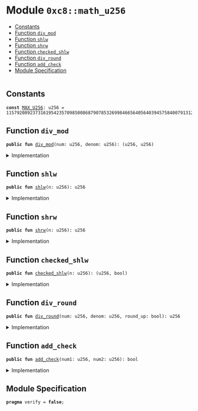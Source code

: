 
<a name="0xc8_math_u256"></a>

# Module `0xc8::math_u256`



-  [Constants](#@Constants_0)
-  [Function `div_mod`](#0xc8_math_u256_div_mod)
-  [Function `shlw`](#0xc8_math_u256_shlw)
-  [Function `shrw`](#0xc8_math_u256_shrw)
-  [Function `checked_shlw`](#0xc8_math_u256_checked_shlw)
-  [Function `div_round`](#0xc8_math_u256_div_round)
-  [Function `add_check`](#0xc8_math_u256_add_check)
-  [Module Specification](#@Module_Specification_1)


<pre><code></code></pre>



<a name="@Constants_0"></a>

## Constants


<a name="0xc8_math_u256_MAX_U256"></a>



<pre><code><b>const</b> <a href="math_u256.md#0xc8_math_u256_MAX_U256">MAX_U256</a>: u256 = 115792089237316195423570985008687907853269984665640564039457584007913129639935;
</code></pre>



<a name="0xc8_math_u256_div_mod"></a>

## Function `div_mod`



<pre><code><b>public</b> <b>fun</b> <a href="math_u256.md#0xc8_math_u256_div_mod">div_mod</a>(num: u256, denom: u256): (u256, u256)
</code></pre>



<details>
<summary>Implementation</summary>


<pre><code><b>public</b> <b>fun</b> <a href="math_u256.md#0xc8_math_u256_div_mod">div_mod</a>(num: u256, denom: u256): (u256, u256) {
    <b>let</b> p = num / denom;
    <b>let</b> r: u256 = num - (p * denom);
    (p, r)
}
</code></pre>



</details>

<a name="0xc8_math_u256_shlw"></a>

## Function `shlw`



<pre><code><b>public</b> <b>fun</b> <a href="math_u256.md#0xc8_math_u256_shlw">shlw</a>(n: u256): u256
</code></pre>



<details>
<summary>Implementation</summary>


<pre><code><b>public</b> <b>fun</b> <a href="math_u256.md#0xc8_math_u256_shlw">shlw</a>(n: u256): u256 {
    n &lt;&lt; 64
}
</code></pre>



</details>

<a name="0xc8_math_u256_shrw"></a>

## Function `shrw`



<pre><code><b>public</b> <b>fun</b> <a href="math_u256.md#0xc8_math_u256_shrw">shrw</a>(n: u256): u256
</code></pre>



<details>
<summary>Implementation</summary>


<pre><code><b>public</b> <b>fun</b> <a href="math_u256.md#0xc8_math_u256_shrw">shrw</a>(n: u256): u256 {
    n &gt;&gt; 64
}
</code></pre>



</details>

<a name="0xc8_math_u256_checked_shlw"></a>

## Function `checked_shlw`



<pre><code><b>public</b> <b>fun</b> <a href="math_u256.md#0xc8_math_u256_checked_shlw">checked_shlw</a>(n: u256): (u256, bool)
</code></pre>



<details>
<summary>Implementation</summary>


<pre><code><b>public</b> <b>fun</b> <a href="math_u256.md#0xc8_math_u256_checked_shlw">checked_shlw</a>(n: u256): (u256, bool) {
    <b>let</b> mask = 0xffffffffffffffff &lt;&lt; 192;
    <b>if</b> (n &gt; mask) {
        (0, <b>true</b>)
    } <b>else</b> {
        ((n &lt;&lt; 64), <b>false</b>)
    }
}
</code></pre>



</details>

<a name="0xc8_math_u256_div_round"></a>

## Function `div_round`



<pre><code><b>public</b> <b>fun</b> <a href="math_u256.md#0xc8_math_u256_div_round">div_round</a>(num: u256, denom: u256, round_up: bool): u256
</code></pre>



<details>
<summary>Implementation</summary>


<pre><code><b>public</b> <b>fun</b> <a href="math_u256.md#0xc8_math_u256_div_round">div_round</a>(num: u256, denom: u256, round_up: bool): u256 {
    <b>let</b> p = num / denom;
    <b>if</b> (round_up && ((p * denom) != num)) {
        p + 1
    } <b>else</b> {
        p
    }
}
</code></pre>



</details>

<a name="0xc8_math_u256_add_check"></a>

## Function `add_check`



<pre><code><b>public</b> <b>fun</b> <a href="math_u256.md#0xc8_math_u256_add_check">add_check</a>(num1: u256, num2: u256): bool
</code></pre>



<details>
<summary>Implementation</summary>


<pre><code><b>public</b> <b>fun</b> <a href="math_u256.md#0xc8_math_u256_add_check">add_check</a>(num1: u256, num2: u256): bool {
    (<a href="math_u256.md#0xc8_math_u256_MAX_U256">MAX_U256</a> - num1 &gt;= num2)
}
</code></pre>



</details>

<a name="@Module_Specification_1"></a>

## Module Specification



<pre><code><b>pragma</b> verify = <b>false</b>;
</code></pre>
